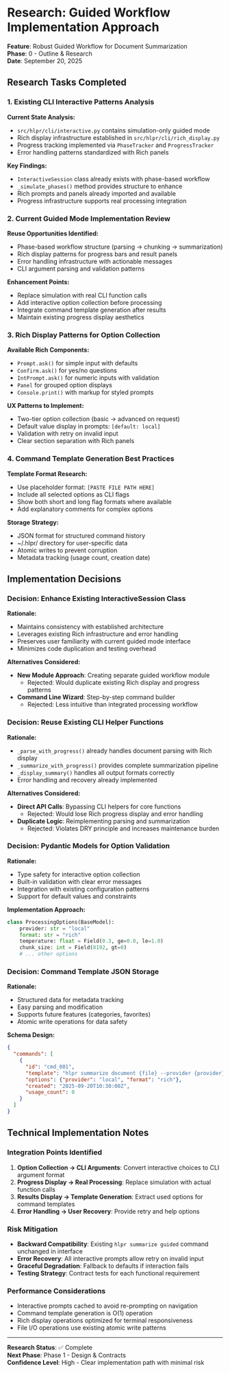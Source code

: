 # Research: Guided Workflow Implementation Approach

**Feature**: Robust Guided Workflow for Document Summarization  
**Phase**: 0 - Outline & Research  
**Date**: September 20, 2025

## Research Tasks Completed

### 1. Existing CLI Interactive Patterns Analysis

**Current State Analysis:**
- `src/hlpr/cli/interactive.py` contains simulation-only guided mode
- Rich display infrastructure established in `src/hlpr/cli/rich_display.py`
- Progress tracking implemented via `PhaseTracker` and `ProgressTracker`
- Error handling patterns standardized with Rich panels

**Key Findings:**
- `InteractiveSession` class already exists with phase-based workflow
- `_simulate_phases()` method provides structure to enhance
- Rich prompts and panels already imported and available
- Progress infrastructure supports real processing integration

### 2. Current Guided Mode Implementation Review

**Reuse Opportunities Identified:**
- Phase-based workflow structure (parsing → chunking → summarization)
- Rich display patterns for progress bars and result panels
- Error handling infrastructure with actionable messages
- CLI argument parsing and validation patterns

**Enhancement Points:**
- Replace simulation with real CLI function calls
- Add interactive option collection before processing
- Integrate command template generation after results
- Maintain existing progress display aesthetics

### 3. Rich Display Patterns for Option Collection

**Available Rich Components:**
- `Prompt.ask()` for simple input with defaults
- `Confirm.ask()` for yes/no questions
- `IntPrompt.ask()` for numeric inputs with validation
- `Panel` for grouped option displays
- `Console.print()` with markup for styled prompts

**UX Patterns to Implement:**
- Two-tier option collection (basic → advanced on request)
- Default value display in prompts: `[default: local]`
- Validation with retry on invalid input
- Clear section separation with Rich panels

### 4. Command Template Generation Best Practices

**Template Format Research:**
- Use placeholder format: `[PASTE FILE PATH HERE]`
- Include all selected options as CLI flags
- Show both short and long flag formats where available
- Add explanatory comments for complex options

**Storage Strategy:**
- JSON format for structured command history
- ~/.hlpr/ directory for user-specific data
- Atomic writes to prevent corruption
- Metadata tracking (usage count, creation date)

## Implementation Decisions

### Decision: Enhance Existing InteractiveSession Class
**Rationale:** 
- Maintains consistency with established architecture
- Leverages existing Rich infrastructure and error handling
- Preserves user familiarity with current guided mode interface
- Minimizes code duplication and testing overhead

**Alternatives Considered:**
- **New Module Approach**: Creating separate guided workflow module
  - Rejected: Would duplicate existing Rich display and progress patterns
- **Command Line Wizard**: Step-by-step command builder
  - Rejected: Less intuitive than integrated processing workflow

### Decision: Reuse Existing CLI Helper Functions
**Rationale:**
- `_parse_with_progress()` already handles document parsing with Rich display
- `_summarize_with_progress()` provides complete summarization pipeline
- `_display_summary()` handles all output formats correctly
- Error handling and recovery already implemented

**Alternatives Considered:**
- **Direct API Calls**: Bypassing CLI helpers for core functions
  - Rejected: Would lose Rich progress display and error handling
- **Duplicate Logic**: Reimplementing parsing and summarization
  - Rejected: Violates DRY principle and increases maintenance burden

### Decision: Pydantic Models for Option Validation
**Rationale:**
- Type safety for interactive option collection
- Built-in validation with clear error messages
- Integration with existing configuration patterns
- Support for default values and constraints

**Implementation Approach:**
```python
class ProcessingOptions(BaseModel):
    provider: str = "local"
    format: str = "rich" 
    temperature: float = Field(0.3, ge=0.0, le=1.0)
    chunk_size: int = Field(8192, gt=0)
    # ... other options
```

### Decision: Command Template JSON Storage
**Rationale:**
- Structured data for metadata tracking
- Easy parsing and modification
- Supports future features (categories, favorites)
- Atomic write operations for data safety

**Schema Design:**
```json
{
  "commands": [
    {
      "id": "cmd_001",
      "template": "hlpr summarize document {file} --provider {provider}",
      "options": {"provider": "local", "format": "rich"},
      "created": "2025-09-20T10:30:00Z",
      "usage_count": 0
    }
  ]
}
```

## Technical Implementation Notes

### Integration Points Identified
1. **Option Collection → CLI Arguments**: Convert interactive choices to CLI argument format
2. **Progress Display → Real Processing**: Replace simulation with actual function calls
3. **Results Display → Template Generation**: Extract used options for command templates
4. **Error Handling → User Recovery**: Provide retry and help options

### Risk Mitigation
- **Backward Compatibility**: Existing `hlpr summarize guided` command unchanged in interface
- **Error Recovery**: All interactive prompts allow retry on invalid input
- **Graceful Degradation**: Fallback to defaults if interaction fails
- **Testing Strategy**: Contract tests for each functional requirement

### Performance Considerations
- Interactive prompts cached to avoid re-prompting on navigation
- Command template generation is O(1) operation
- Rich display operations optimized for terminal responsiveness
- File I/O operations use existing atomic write patterns

---

**Research Status**: ✅ Complete  
**Next Phase**: Phase 1 - Design & Contracts  
**Confidence Level**: High - Clear implementation path with minimal risk
